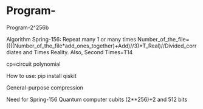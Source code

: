 # Program-
Program-2^256b

Algorithm Spring-156: Repeat many 1 or many times Number_of_the_file=((((Number_of_the_file*add_ones_together)+Add)//3)*T_Real)//Divided_corrdiates and Times Reality. Also, Second Times=T14

cp=circuit polynomial

How to use: pip install qiskit

General-purpose compression

Need for Spring-156 Quantum computer cubits (2**256)+2 and 512 bits


